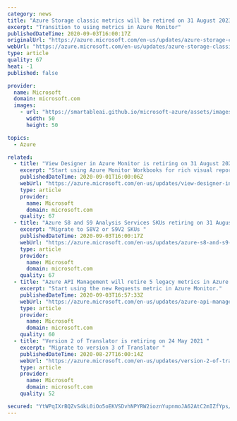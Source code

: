 ```yaml
---
category: news
title: "Azure Storage classic metrics will be retired on 31 August 2023"
excerpt: "Transition to using metrics in Azure Monitor"
publishedDateTime: 2020-09-03T16:00:17Z
originalUrl: "https://azure.microsoft.com/en-us/updates/azure-storage-classic-metrics-will-be-retired-on-31-august-2023/"
webUrl: "https://azure.microsoft.com/en-us/updates/azure-storage-classic-metrics-will-be-retired-on-31-august-2023/"
type: article
quality: 67
heat: -1
published: false

provider:
  name: Microsoft
  domain: microsoft.com
  images:
    - url: "https://smartableai.github.io/microsoft-azure/assets/images/organizations/microsoft.com-50x50.jpg"
      width: 50
      height: 50

topics:
  - Azure

related:
  - title: "View Designer in Azure Monitor is retiring on 31 August 2023"
    excerpt: "Start using Azure Monitor Workbooks for rich visual reports"
    publishedDateTime: 2020-09-01T16:00:06Z
    webUrl: "https://azure.microsoft.com/en-us/updates/view-designer-in-azure-monitor-is-retiring-on-31-august-2023/"
    type: article
    provider:
      name: Microsoft
      domain: microsoft.com
    quality: 67
  - title: "Azure S8 and S9 Analysis Services SKUs retiring on 31 August 2023 "
    excerpt: "Migrate to S8V2 or S9V2 SKUs "
    publishedDateTime: 2020-09-03T16:00:17Z
    webUrl: "https://azure.microsoft.com/en-us/updates/azure-s8-and-s9-analysis-services-skus-retiring-on-31-august-2023/"
    type: article
    provider:
      name: Microsoft
      domain: microsoft.com
    quality: 67
  - title: "Azure API Management will retire 5 legacy metrics in Azure Monitor on 31 August 2023"
    excerpt: "Start using the new Requests metric in Azure Monitor."
    publishedDateTime: 2020-09-03T16:57:33Z
    webUrl: "https://azure.microsoft.com/en-us/updates/azure-api-management-will-retire-5-legacy-metrics-in-azure-monitor-on-31-august-2023/"
    type: article
    provider:
      name: Microsoft
      domain: microsoft.com
    quality: 60
  - title: "Version 2 of Translator is retiring on 24 May 2021 "
    excerpt: "Migrate to version 3 of Translator "
    publishedDateTime: 2020-08-27T16:00:14Z
    webUrl: "https://azure.microsoft.com/en-us/updates/version-2-of-translator-is-retiring-on-24-may-2021/"
    type: article
    provider:
      name: Microsoft
      domain: microsoft.com
    quality: 52

secured: "YtWPqIXrBQZvS4kL0iOo5oEKVSDvhNPYRW2ioznYupnmoJA62AtC2mIZfYps/oAQd83DA6MB5EtsaisVgb8W5Q9zfnw3u5bhvj9lBSHAtTrDaWBsasxFgbQmwZ6XsMy4Vbz5Z/pvpInuf5qe9Q29MWyfBPs0Gq0jJQZ6/o4ah01EZrCTUyXEHJdXGOhBi4kCiFPSEz4HfzdLsjEK7ctyCAxuNVieP3AxOjmErKkTaODk6n70mDykK6PyYAzZkHYmmulpYWUZX+YbZROnxNZYNJ5Xz6g1woT260vYUqxvCfOjTxTrRQzXWjTpXZqvsFOzNlKmbrxNHy+5kl1vxg34/TZWQCPLl0oGbcrRtb2wMxM=;gvg6kqc/UF8dC8nHtabFiQ=="
---
```


